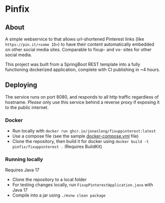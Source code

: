 # Pinfix


## About

A simple webservice to that allows url-shortened Pinterest links (like `https://pin.it/<some ID>`) to have their content automatically embedded on other social media sites. Comparable to fixup- and vx- sites for other social media.

This project was built from a SpringBoot REST template into a fully functioning dockerized application, complete with CI publishing in ~4 hours.


## Deploying

The service runs on port 8080, and responds to all http traffic regardless of hostname. *Please* only use this service behind a reverse proxy if exposing it to the public internet.

### Docker

- Run locally with `docker run ghcr.io/jonaslong/fixuppinterest:latest`
- Use a compose file (see the sample [docker-compose.yml](docker-compose.yml) file)
- Clone the repository, then build it for docker using `docker build -t pinfix/fixuppinterest .` (Requires BuildKit)


### Running locally

Requires Java 17
- Clone the repository to a local folder
- For testing changes locally, run `FixupPinterestApplication.java` with Java 17
- Compile into a jar using `./mvnw clean package`
